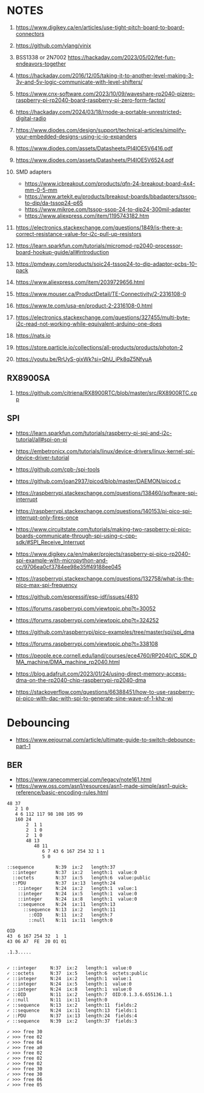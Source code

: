 # NOTES

1.  https://www.digikey.ca/en/articles/use-tight-pitch-board-to-board-connectors
2.  https://github.com/vlang/vinix
3.  BSS1338 or 2N7002 https://hackaday.com/2023/05/02/fet-fun-endeavors-together
4.  https://hackaday.com/2016/12/05/taking-it-to-another-level-making-3-3v-and-5v-logic-communicate-with-level-shifters/
5.  https://www.cnx-software.com/2023/10/09/waveshare-rp2040-pizero-raspberry-pi-rp2040-board-raspberry-pi-zero-form-factor/
6.  https://hackaday.com/2024/03/18/rnode-a-portable-unrestricted-digital-radio
7.  https://www.diodes.com/design/support/technical-articles/simplify-your-embedded-designs-using-ic-io-expanders
8.  https://www.diodes.com/assets/Datasheets/PI4IOE5V6416.pdf
9.  https://www.diodes.com/assets/Datasheets/PI4IOE5V6524.pdf
10. SMD adapters
    - https://www.icbreakout.com/products/qfn-24-breakout-board-4x4-mm-0-5-mm
    - https://www.artekit.eu/products/breakout-boards/bbadapters/tssop-to-dip/da-tssop24-p65
    - https://www.mikroe.com/tssop-ssop-24-to-dip24-300mil-adapter
    - https://www.aliexpress.com/item/1195743182.htm
11. https://electronics.stackexchange.com/questions/1849/is-there-a-correct-resistance-value-for-i2c-pull-up-resistors
12. https://learn.sparkfun.com/tutorials/micromod-rp2040-processor-board-hookup-guide/all#introduction


13. https://pmdway.com/products/soic24-tssop24-to-dip-adaptor-pcbs-10-pack
14. https://www.aliexpress.com/item/2039729656.html
15. https://www.mouser.ca/ProductDetail/TE-Connectivity/2-2316108-0
16. https://www.te.com/usa-en/product-2-2316108-0.html
17. https://electronics.stackexchange.com/questions/327455/multi-byte-i2c-read-not-working-while-equivalent-arduino-one-does

18. https://nats.io
19. https://store.particle.io/collections/all-products/products/photon-2
20. https://youtu.be/RrUyS-gixWk?si=QhU_jPk8qZ5NfyuA

## RX8900SA
1. https://github.com/citriena/RX8900RTC/blob/master/src/RX8900RTC.cpp

## SPI
   - https://learn.sparkfun.com/tutorials/raspberry-pi-spi-and-i2c-tutorial/all#spi-on-pi
   - https://embetronicx.com/tutorials/linux/device-drivers/linux-kernel-spi-device-driver-tutorial
   - https://github.com/cpb-/spi-tools
   - https://github.com/joan2937/picod/blob/master/DAEMON/picod.c
   - https://raspberrypi.stackexchange.com/questions/138460/software-spi-interrupt
   - https://raspberrypi.stackexchange.com/questions/140153/pi-pico-spi-interrupt-only-fires-once
   - https://www.circuitstate.com/tutorials/making-two-raspberry-pi-pico-boards-communicate-through-spi-using-c-cpp-sdk/#SPI_Receive_Interrupt
   - https://www.digikey.ca/en/maker/projects/raspberry-pi-pico-rp2040-spi-example-with-micropython-and-cc/9706ea0cf3784ee98e35ff49188ee045
   - https://raspberrypi.stackexchange.com/questions/132758/what-is-the-pico-max-spi-frequency
   - https://github.com/espressif/esp-idf/issues/4810
   - https://forums.raspberrypi.com/viewtopic.php?t=30052

   - https://forums.raspberrypi.com/viewtopic.php?t=324252
   - https://github.com/raspberrypi/pico-examples/tree/master/spi/spi_dma
   - https://forums.raspberrypi.com/viewtopic.php?t=338108
   - https://people.ece.cornell.edu/land/courses/ece4760/RP2040/C_SDK_DMA_machine/DMA_machine_rp2040.html
   - https://blog.adafruit.com/2023/01/24/using-direct-memory-access-dma-on-the-rp2040-chip-raspberrypi-rp2040-dma
   - https://stackoverflow.com/questions/66388451/how-to-use-raspberry-pi-pico-with-dac-with-spi-to-generate-sine-wave-of-1-khz-wi

# Debouncing
- https://www.eejournal.com/article/ultimate-guide-to-switch-debounce-part-1


## BER
- https://www.ranecommercial.com/legacy/note161.html
- https://www.oss.com/asn1/resources/asn1-made-simple/asn1-quick-reference/basic-encoding-rules.html

```
48 37
   2 1 0 
   4 6 112 117 98 108 105 99
   160 24 
       2  1 1
       2  1 0
       2  1 0
       48 13 
          48 11 
             6 7 43 6 167 254 32 1 1
             5 0

::sequence        N:39  ix:2   length:37
  ::integer       N:37  ix:2   length:1  value:0
  ::octets        N:37  ix:5   length:6  value:public
  ::PDU           N:37  ix:13  length:24
    ::integer     N:24  ix:2   length:1  value:1
    ::integer     N:24  ix:5   length:1  value:0
    ::integer     N:24  ix:8   length:1  value:0
    ::sequence    N:24  ix:11  length:13
      ::sequence  N:13  ix:2   length:11
        ::OID     N:11  ix:2   length:7
        ::null    N:11  ix:11  length:0

OID
43  6 167 254 32  1  1
43 06 A7  FE  20 01 01

.1.3.....


✓ ::integer     N:37  ix:2   length:1  value:0
✓ ::octets      N:37  ix:5   length:6  octets:public
✓ ::integer     N:24  ix:2   length:1  value:1
✓ ::integer     N:24  ix:5   length:1  value:0
✓ ::integer     N:24  ix:8   length:1  value:0
✓ ::OID         N:11  ix:2   length:7  OID:0.1.3.6.655136.1.1
✓ ::null        N:11  ix:11  length:0
✓ ::sequence    N:13  ix:2   length:11  fields:2
✓ ::sequence    N:24  ix:11  length:13  fields:1
✓ ::PDU         N:37  ix:13  length:24  fields:4
✓ ::sequence    N:39  ix:2   length:37  fields:3

✓ >>> free 30
✓ >>> free 02
✓ >>> free 04
✓ >>> free a0
✓ >>> free 02
✓ >>> free 02
✓ >>> free 02
✓ >>> free 30
✓ >>> free 30
✓ >>> free 06
✓ >>> free 05

```
